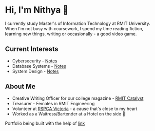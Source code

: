 # Hi, I'm Nithya 👋
I currently study Master's of Information Technology at RMIT University. 
When I'm not busy with coursework, I spend my time reading fiction, learning new things, writing or occasionally - a good video game. 

## Current Interests 
- Cybersecurity - [Notes](https://github.com/NithyaNN3/cybersec)
- Database Systems - [Notes](https://github.com/NithyaNN3/System-design/tree/main/Databases)
- System Design - [Notes](https://github.com/NithyaNN3/System-design/)

## About Me
- Creative Writing Officer for our college magazine - [RMIT Catalyst](https://www.rusu.rmit.edu.au/catalyst)
- Treasurer - Females in RMIT Engineering
- Volunteer at [RSPCA Victoria](https://rspcavic.org/) - a cause that's close to my heart
- Worked as a Waitress/Bartender at a Hotel on the side 🥃



Portfolio being built with the help of [link](https://www.youtube.com/watch?v=ldwlOzRvYOU)
